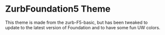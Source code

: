 ZurbFoundation5 Theme
=====================

This theme is made from the zurb-F5-basic, but has been tweaked to update to the latest version of Foundation
and to have some fun UW colors.
